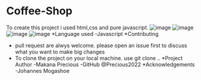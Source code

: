 # Coffee-Shop
To create this project i used html,css and pure javascript.
![image](https://user-images.githubusercontent.com/84070534/159123093-be223cb0-1357-4dba-b85b-54a7b1ac4ac2.png)
![image](https://user-images.githubusercontent.com/84070534/159123165-ca3d2236-e3ba-43c4-a4a9-bf6a358c5fc0.png)
![image](https://user-images.githubusercontent.com/84070534/159123189-979ea397-e622-4108-8805-116c397fecdc.png)
![image](https://user-images.githubusercontent.com/84070534/159123204-23e43b0e-4043-4cd9-9fd4-03c89c0cf543.png)
*Language used
  -Javascript
 *Contributing 
   - pull request are alwys welcome. please open an issue first to discuss what you want to make big changes
   - To clone the project on your local machine. use git clone ..
 *Project Author
  -Makana Precious
   -GitHub @Precious2022
  *Acknowledgements
  -Johannes Mogashoe
